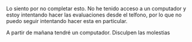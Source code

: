 Lo siento por no completar esto. No he tenido acceso a un computador y estoy intentando hacer las evaluaciones desde el telfono,
por lo que no puedo seguir intentando hacer esta en particular.

A partir de mañana tendré un computador. Disculpen las molestias
